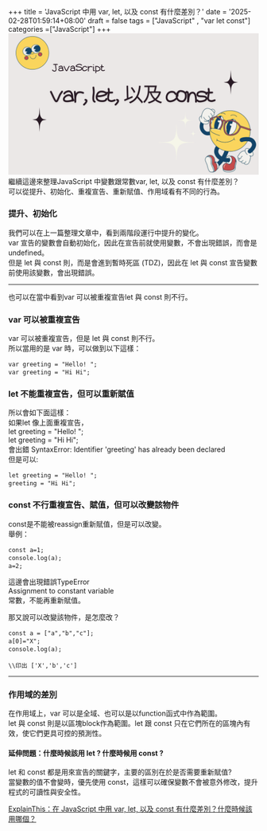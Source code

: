 +++
title = 'JavaScript 中用 var, let, 以及 const 有什麼差別？'
date = '2025-02-28T01:59:14+08:00'
draft = false
tags = ["JavaScript" , "var let const"]
categories =["JavaScript"]
+++
![VerLetConst](/images/VerLetConst.png)
繼續這邊來整理JavaScript 中變數跟常數var, let, 以及 const 有什麼差別？  
可以從提升、初始化、重複宣告、重新賦值、作用域看有不同的行為。  

### 提升、初始化
我們可以在上一篇整理文章中，看到兩階段運行中提升的變化。  
var 宣告的變數會自動初始化，因此在宣告前就使用變數，不會出現錯誤，而會是 undefined。  
但是 let 與 const 則，而是會進到暫時死區 (TDZ)，因此在 let 與 const 宣告變數前使用該變數，會出現錯誤。  


---

也可以在當中看到var 可以被重複宣告let 與 const 則不行。  
### var 可以被重複宣告
var 可以被重複宣告，但是 let 與 const 則不行。   
所以當用的是 var 時，可以做到以下這樣：  
```
var greeting = "Hello! ";
var greeting = "Hi Hi";
```

### let 不能重複宣告，但可以重新賦值
所以會如下面這樣：  
如果let 像上面重複宣告，   
let greeting = "Hello! ";  
let greeting = "Hi Hi";  
會出錯 SyntaxError: Identifier 'greeting' has already been declared  
但是可以:  
```
let greeting = "Hello! ";
greeting = "Hi Hi";
```

### const 不行重複宣告、賦值，但可以改變該物件
const是不能被reassign重新賦值，但是可以改變。  
舉例：  
```
const a=1;
console.log(a);
a=2;
```
這邊會出現錯誤TypeError  
Assignment to constant variable  
常數，不能再重新賦值。  


那又說可以改變該物件，是怎麼改？
```
const a = ["a","b","c"];
a[0]="X";
console.log(a);

\\印出 ['X','b','c']
```
---
### 作用域的差別
在作用域上，var 可以是全域、也可以是以function函式中作為範圍。  
let 與 const 則是以區塊block作為範圍。let 跟 const 只在它們所在的區塊內有效，使它們更具可控的預測性。  




#### 延伸問題：什麼時候該用 let ? 什麼時候用 const ?
let 和 const 都是用來宣告的關鍵字，主要的區別在於是否需要重新賦值?  
當變數的值不會變時，優先使用 const，這樣可以確保變數不會被意外修改，提升程式的可讀性與安全性。  

[ExplainThis：在 JavaScript 中用 var, let, 以及 const 有什麼差別？什麼時候該用哪個？ ](https://www.explainthis.io/zh-hant/swe/js-var-let-const-in-javascript)